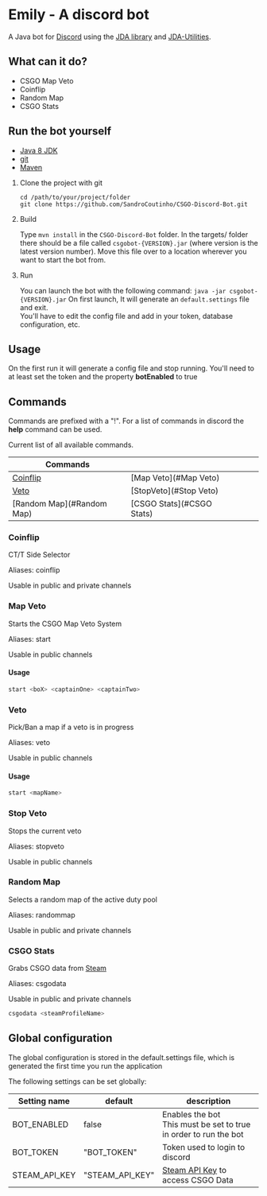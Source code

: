 # Emily - A discord bot

A Java bot for [Discord](https://discordapp.com/) using the [JDA library](https://github.com/DV8FromTheWorld/JDA) and [JDA-Utilities](https://github.com/JDA-Applications/JDA-Utilities).

## What can it do?

* CSGO Map Veto
* Coinflip
* Random Map
* CSGO Stats

## Run the bot yourself

* [Java 8 JDK](http://www.oracle.com/technetwork/java/javase/downloads/jdk8-downloads-2133151.html)
* [git](https://git-scm.com/)
* [Maven](https://maven.apache.org/)

1. Clone the project with git

    ```
    cd /path/to/your/project/folder
    git clone https://github.com/SandroCoutinho/CSGO-Discord-Bot.git
    ``` 
    
2. Build
    
    Type `mvn install` in the `CSGO-Discord-Bot` folder.
    In the targets/ folder there should be a file called `csgobot-{VERSION}.jar` (where version is the latest version number).
    Move this file over to a location wherever you want to start the bot from.    
        
3. Run

    You can launch the bot with the following command:
    `java -jar csgobot-{VERSION}.jar`
    On first launch, It will generate an `default.settings` file and exit.<br>
    You'll have to edit the config file and add in your token, database configuration, etc.


## Usage

On the first run it will generate a config file and stop running. You'll need to at least set the token and the property **botEnabled** to true

## Commands

Commands are prefixed with a "!".
For a list of commands in discord the **help** command can be used.

Current list of all available commands.

Commands | | | | |
--- | --- | ---| ---| ---
[Coinflip](#Coinflip) | [Map Veto](#Map Veto)
[Veto](#Veto)  |[StopVeto](#Stop Veto) 
[Random Map](#Random Map) | [CSGO Stats](#CSGO Stats)

### Coinflip

CT/T Side Selector

Aliases: coinflip

Usable in public and private channels

### Map Veto

Starts the CSGO Map Veto System

Aliases: start

Usable in public channels

#### Usage

```php
start <boX> <captainOne> <captainTwo>
```

### Veto

Pick/Ban a map if a veto is in progress

Aliases: veto

Usable in public channels

#### Usage

```php
start <mapName>
```

### Stop Veto

Stops the current veto

Aliases: stopveto

Usable in public channels

### Random Map

Selects a random map of the active duty pool

Aliases: randommap

Usable in public and private channels

### CSGO Stats

Grabs CSGO data from [Steam](https://steampowered.com/)

Aliases: csgodata

Usable in public and private channels

```php
csgodata <steamProfileName>
```

## Global configuration

The global configuration is stored in the default.settings file, which is generated the first time you run the application

The following settings can be set globally:

Setting name | default | description
---|---|---
BOT_ENABLED | false | Enables the bot<br/> This must be set to true in order to run the bot
BOT_TOKEN | "BOT_TOKEN" | Token used to login to discord
STEAM_API_KEY | "STEAM_API_KEY" | [Steam API Key](https://steamcommunity.com/dev/apikey) to access CSGO Data
